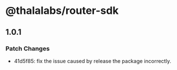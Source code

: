 # @thalalabs/router-sdk

## 1.0.1

### Patch Changes

- 41d5f85: fix the issue caused by release the package incorrectly.
